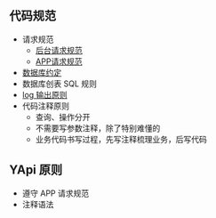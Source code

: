 

## 代码规范

- 请求规范
    - [后台请求规范](https://github.com/cdk8s/cdk8s-team-style/blob/master/dev/common/http-request.md)
    - [APP请求规范](https://github.com/cdk8s/cdk8s-team-style/blob/master/dev/common/api-request.md)
- [数据库约定](./db-style.md)
- 数据库创表 SQL 规则
- [log 输出原则](./log-style.md)
- 代码注释原则
    - 查询、操作分开
    - 不需要写参数注释，除了特别难懂的
    - 业务代码书写过程，先写注释梳理业务，后写代码


## YApi 原则

- 遵守 APP 请求规范
- 注释语法


